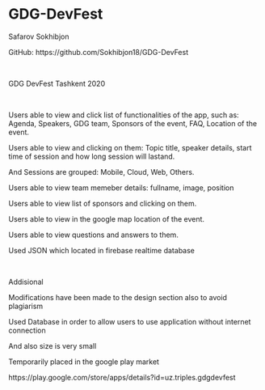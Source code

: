 # GDG-DevFest
<p>Safarov Sokhibjon</p>
<p>GitHub: https://github.com/Sokhibjon18/GDG-DevFest</p>
<p><br></p>
<p>GDG DevFest Tashkent 2020</p>
<p><br></p>
<p>Users able to view and click list of functionalities of the app, such as: Agenda, Speakers, GDG team, Sponsors of the event, FAQ, Location of the event.</p>
<p>Users able to view and clicking on them: Topic title, speaker details, start time of session and how long session will lastand.</p>
<p>And Sessions are grouped: Mobile, Cloud, Web, Others.</p>
<p>Users able to view team memeber details: fullname, image, position</p>
<p>Users able to view list of sponsors and clicking on them.</p>
<p>Users able to view in the google map location of the event.</p>
<p>Users able to view questions and answers to them.</p>
<p>Used JSON which located in firebase realtime database</p>
<p><br></p>
<p>Addisional</p>
<p>Modifications have been made to the design section also to avoid plagiarism</p>
<p>Used Database in order to allow users to use application without internet connection</p>
<p>And also size is very small</p>
<p>Temporarily placed in the google play market</p>
<p>https://play.google.com/store/apps/details?id=uz.triples.gdgdevfest</p>
<p><br></p>
